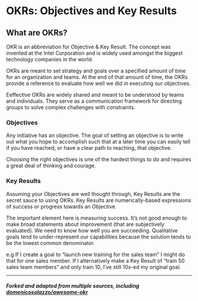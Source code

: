 # OKRs: Objectives and Key Results

## What are OKRs?

OKR is an abbreviation for Objective & Key Result. The concept was invented at the Intel Corporation and is widely used amongst the biggest technology companies in the world.

OKRs are meant to set strategy and goals over a specified amount of time for an organization and teams. At the end of that amount of time, the OKRs provide a reference to evaluate how well we did in executing our objectives.

Eeffective OKRs are widely shared and meant to be understood by teams and individuals. They serve as a communication framework for directing groups to solve complex challenges with constraints. 

### Objectives

Any initiative has an objective. The goal of setting an objective is to write out what you hope to accomplish such that at a later time you can easily tell if you have reached, or have a clear path to reaching, that objective.

Choosing the right objectives is one of the hardest things to do and requires a great deal of thinking and courage.

### Key Results

Assuming your Objectives are well thought through, Key Results are the secret sauce to using OKRs. Key Results are numerically-based expressions of success or progress towards an Objective.

The important element here is measuring success. It’s not good enough to make broad statements about improvement (that are subjectively evaluated). We need to know how well you are succeeding. Qualitative goals tend to under-represent our capabilities because the solution tends to be the lowest common denominator.

e.g If I create a goal to “launch new training for the sales team” I might do that for one sales member. If I alternatively make a Key Result of “train 50 sales team members” and only train 10, I’ve still 10x-ed my original goal.

--- 

##### Forked and adapted from multiple sources, including [domenicosolazzo/awesome-okr](https://github.com/domenicosolazzo/awesome-okr)